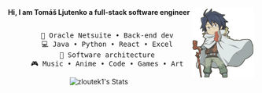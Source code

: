 <div align="center">
<img src="shiroe.png" width="25%" align="right" />
<b>Hi, I am Tomáš Ljutenko a full-stack software engineer</b>
<br><br>
<pre>
    💼 Oracle Netsuite • Back-end dev
    💻 Java • Python • React • Excel
    📖 Software architecture
    🎮 Music • Anime • Code • Games • Art
</pre>
<img src="https://github-readme-stats-coral-gamma-11.vercel.app/api?username=zloutek1&show_icons=true&icon_color=DDDDDD&text_color=DDDDDD&bg_color=0D1117&hide_title=true&hide_border=true&hide=contribs,issues" alt="zloutek1's Stats" />
</div>
